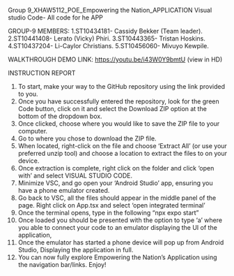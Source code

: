 Group 9_XHAW5112_POE_Empowering the Nation_APPLICATION Visual studio Code- All code for he APP

GROUP-9 MEMBERS:
1.ST10434181- Cassidy Bekker (Team leader).
2.ST10441408- Lerato (Vicky) Phiri.
3.ST10443365- Tristan Hoskins.
4.ST10437204- Li-Caylor Christians.
5.ST10456060- Mivuyo Kewpile.
  
WALKTHROUGH DEMO LINK: https://youtu.be/i43W0Y9bmtU (view in HD)

INSTRUCTION REPORT
1. To start, make your way to the GitHub repository using the link provided to you.  
2. Once you have successfully entered the repository, look for the green Code button, click on it and select the Download ZIP option at the bottom of the dropdown box. 
3. Once clicked, choose where you would like to save the ZIP file to your computer. 
4. Go to where you chose to download the ZIP file. 
5. When located, right-click on the file and choose ‘Extract All’ (or use your preferred unzip tool) and choose a location to extract the files to on your device. 
6. Once extraction is complete, right click on the folder and click ‘open with’ and select VISUAL STUDIO CODE. 
7. Minimize VSC, and go open your ‘Android Studio’ app, ensuring you have a phone emulator created. 
8. Go back to VSC, all the files should appear in the middle panel of the page. Right click on App.tsx and select ‘open integrated terminal’  
9. Once the terminal opens, type in the following “npx expo start”  
10. Once loaded you should be presented with the option to type ‘a’ where you able to connect your code to an emulator displaying the UI of the application, 
11. Once the emulator has started a phone device will pop up from Android Studio, Displaying the application in full. 
12. You can now fully explore Empowering the Nation’s Application using the navigation bar/links. Enjoy! 




